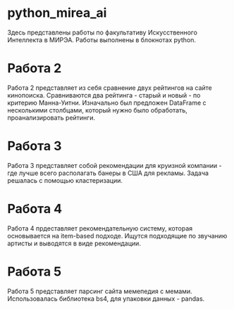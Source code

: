 # python_mirea_ai
Здесь представлены работы по факультативу Искусственного Интеллекта в МИРЭА. Работы выполнены в блокнотах python.
# Работа 2
Работа 2 представляет из себя сравнение двух рейтингов на сайте кинопоиска. Сравниваются два рейтинга - старый и новый - по критерию Манна-Уитни.
Изначально был предложен DataFrame с несколькими столбцами, который нужно было обработать, проанализировать рейтинги.
# Работа 3
Работа 3 представляет собой рекомендации для круизной компании - где лучше всего располагать банеры в США для рекламы. Задача решалась с помощью кластеризации.
# Работа 4
Работа 4 прдеставляет рекомендательную систему, которая основывается на item-based подходе. Ищутся подходящие по звучанию артисты и выводятся в виде рекомендации.
# Работа 5
Работа 5 представляет парсинг сайта мемепедия с мемами. Использовалась библиотека  bs4, для упаковки данных - pandas.
